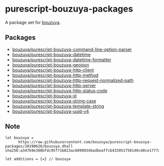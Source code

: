 # purescript-bouzuya-packages

A package set for [bouzuya](https://github.com/bouzuya).

## Packages

- [bouzuya/purescript-bouzuya-command-line-option-parser][]
- [bouzuya/purescript-bouzuya-datetime][]
- [bouzuya/purescript-bouzuya-datetime-formatter][]
- [bouzuya/purescript-bouzuya-geojson][]
- [bouzuya/purescript-bouzuya-http-client][]
- [bouzuya/purescript-bouzuya-http-method][]
- [bouzuya/purescript-bouzuya-http-request-normalized-path][]
- [bouzuya/purescript-bouzuya-http-server][]
- [bouzuya/purescript-bouzuya-http-status-code][]
- [bouzuya/purescript-bouzuya-st][]
- [bouzuya/purescript-bouzuya-string-case][]
- [bouzuya/purescript-bouzuya-template-string][]
- [bouzuya/purescript-bouzuya-uuid-v4][]

## Note

```
let bouzuya =
      https://raw.githubusercontent.com/bouzuya/purescript-bouzuya-packages/20190620/bouzuya.dhall sha256:a347b9e388bfdc95f71b023ac6099834badbeaffcb433951f58140c40ce1777a

let additions = {=} // bouzuya
```

[bouzuya/purescript-bouzuya-command-line-option-parser]: https://github.com/bouzuya/purescript-bouzuya-command-line-option-parser
[bouzuya/purescript-bouzuya-datetime-formatter]: https://github.com/bouzuya/purescript-bouzuya-datetime-formatter
[bouzuya/purescript-bouzuya-datetime]: https://github.com/bouzuya/purescript-bouzuya-datetime
[bouzuya/purescript-bouzuya-geojson]: https://github.com/bouzuya/purescript-bouzuya-geojson
[bouzuya/purescript-bouzuya-http-client]: https://github.com/bouzuya/purescript-bouzuya-http-client
[bouzuya/purescript-bouzuya-http-method]: https://github.com/bouzuya/purescript-bouzuya-http-method
[bouzuya/purescript-bouzuya-http-request-normalized-path]: https://github.com/bouzuya/purescript-bouzuya-http-request-normalized-path
[bouzuya/purescript-bouzuya-http-server]: https://github.com/bouzuya/purescript-bouzuya-http-server
[bouzuya/purescript-bouzuya-http-status-code]: https://github.com/bouzuya/purescript-bouzuya-http-status-code
[bouzuya/purescript-bouzuya-st]: https://github.com/bouzuya/purescript-bouzuya-st
[bouzuya/purescript-bouzuya-string-case]: https://github.com/bouzuya/purescript-bouzuya-string-case
[bouzuya/purescript-bouzuya-template-string]: https://github.com/bouzuya/purescript-bouzuya-template-string
[bouzuya/purescript-bouzuya-uuid-v4]: https://github.com/bouzuya/purescript-bouzuya-uuid-v4
